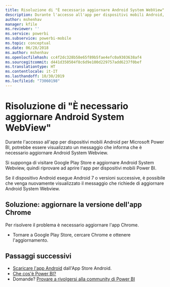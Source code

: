 ```yaml
---
title: Risoluzione di "È necessario aggiornare Android System WebView" - Power BI
description: Durante l'accesso all'app per dispositivi mobili Android, potrebbe essere visualizzato un messaggio che informa che è necessario aggiornare Android System Webview.
author: mshenhav
manager: kfile
ms.reviewer: ''
ms.service: powerbi
ms.subservice: powerbi-mobile
ms.topic: conceptual
ms.date: 06/28/2018
ms.author: mshenhav
ms.openlocfilehash: cc4f2dc328b58e65f89b5fae4efc0a9303638af4
ms.sourcegitcommit: d441d350504f8c6d9e100d229757add6237f0bef
ms.translationtype: HT
ms.contentlocale: it-IT
ms.lasthandoff: 10/30/2019
ms.locfileid: "73060198"
---
```

# <a name="fixing-need-to-update-android-system-webview"></a>Risoluzione di "È necessario aggiornare Android System WebView"
Durante l'accesso all'app per dispositivi mobili Android per Microsoft Power BI, potrebbe essere visualizzato un messaggio che informa che è necessario aggiornare Android System Webview. 

Si supponga di visitare Google Play Store e aggiornare Android System Webview, quindi riprovare ad aprire l'app per dispositivi mobili Power BI. 

Se il dispositivo Android esegue Android 7 o versioni successive, è possibile che venga nuovamente visualizzato il messaggio che richiede di aggiornare Android System Webview. 

## <a name="solution-upgrade-your-version-of-the-chrome-app"></a>Soluzione: aggiornare la versione dell'app Chrome
Per risolvere il problema è necessario aggiornare l'app Chrome. 

* Tornare a Google Play Store, cercare Chrome e ottenere l'aggiornamento.

## <a name="next-steps"></a>Passaggi successivi
* [Scaricare l'app Android](http://go.microsoft.com/fwlink/?LinkID=544867) dall'App Store Android.
* [Che cos'è Power BI?](../../fundamentals/power-bi-overview.md)
* Domande? [Provare a rivolgersi alla community di Power BI](http://community.powerbi.com/)

